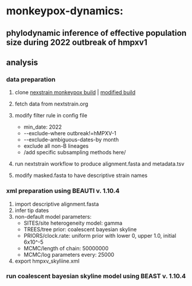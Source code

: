 # monkeypox-dynamics:

## phylodynamic inference of effective population size during 2022 outbreak of hmpxv1

## analysis

### data preparation 

1. clone [nexstrain monkeypox build](https://github.com/nextstrain/monkeypox) |  [modified build](https://github.com/nmmahmed/monkeypox-build) 
2. fetch data from nextstrain.org 
3. modify filter rule in config file 
   - min_date: 2022
   - --exclude-where outbreak!=hMPXV-1
   - --exclude-ambiguous-dates-by month 
   - exclude all non-B lineages
   - /add specific subsampling methods here/ 
   
4. run nextstrain workflow to produce alignment.fasta and metadata.tsv 
5. modify masked.fasta to have descriptive strain names 

### xml preparation using BEAUTI v. 1.10.4 

1. import descriptive alignment.fasta 
2. infer tip dates 
3. non-default model parameters: 
   - SITES/site heterogeneity model: gamma
   - TREES/tree prior: coalescent bayesian skyline 
   - PRIORS/clock.rate: uniform prior with lower 0, upper 1.0, initial 6x10^-5 
   - MCMC/length of chain: 50000000
   - MCMC/log parameters every: 25000
5. export hmpxv_skyliine.xml 
  

### run coalescent bayesian skyline model using BEAST v. 1.10.4 




